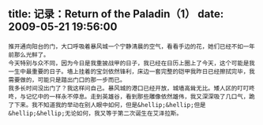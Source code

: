 title: 记录：Return of the Paladin（1）
date: 2009-05-21 19:56:00
---

    推开通向阳台的门，大口呼吸着暴风城一个宁静清晨的空气，看看手边的花，她们已经不如一年前那么光鲜了。
    今天特别与众不同，因为今日是我重披战甲的日子，我已经在日历上圈上了今天，这个可能是我一生中最重要的日子。墙上挂着的宝剑依然锋利，床边一套完整的铠甲我昨日已经擦拭完毕，我需要做的，可能只是踏出门口的那一步而已。
    我多长时间没出门了？我这样问自己。暴风城的港口已经开放，城墙高耸无比。矮人区的叮叮咚咚，与记忆中的一样永不停息。走到英雄谷，看到那些雕像依然雄伟，我又深深吸了几口气，跪了下来。我不知道我的举动在别人眼中如何，但是&hellip;&hellip;但是&hellip;&hellip;无论如何，我又等于第二次诞生在艾泽拉斯。
